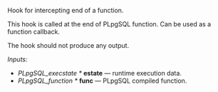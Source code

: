 Hook for intercepting end of a function. 

This hook is called at the end of PLpgSQL function.
Can be used as a function callback.

The hook should not produce any output. 

*Inputs:*

* <i>PLpgSQL_execstate *</i> <b>estate</b> — runtime execution data.
* <i>PLpgSQL_function *</i> <b>func</b> — PLpgSQL compiled function.